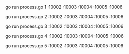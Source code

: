 go run process.go 1 :10002 :10003 :10004 :10005 :10006

go run process.go 2 :10002 :10003 :10004 :10005 :10006

go run process.go 3 :10002 :10003 :10004 :10005 :10006

go run process.go 4 :10002 :10003 :10004 :10005 :10006

go run process.go 5 :10002 :10003 :10004 :10005 :10006
